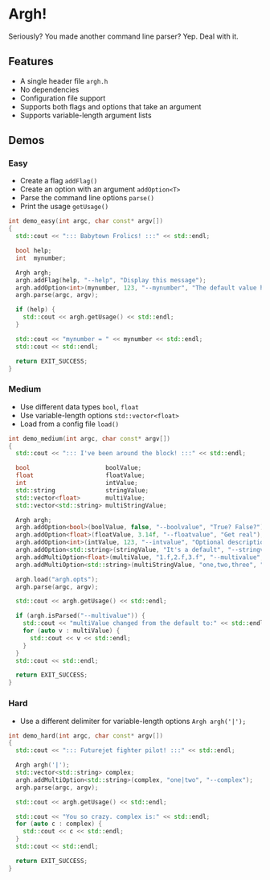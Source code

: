 Argh!
====

Seriously? You made another command line parser? Yep. Deal with it.

## Features

* A single header file `argh.h`
* No dependencies
* Configuration file support
* Supports both flags and options that take an argument
* Supports variable-length argument lists

## Demos

### Easy

* Create a flag `addFlag()`
* Create an option with an argument `addOption<T>`
* Parse the command line options `parse()`
* Print the usage `getUsage()`

```cpp
int demo_easy(int argc, char const* argv[])
{
  std::cout << "::: Babytown Frolics! :::" << std::endl;

  bool help;
  int  mynumber;

  Argh argh;
  argh.addFlag(help, "--help", "Display this message");
  argh.addOption<int>(mynumber, 123, "--mynumber", "The default value here is 123");
  argh.parse(argc, argv);

  if (help) {
    std::cout << argh.getUsage() << std::endl;
  }

  std::cout << "mynumber = " << mynumber << std::endl;
  std::cout << std::endl;

  return EXIT_SUCCESS;
}
```

### Medium

* Use different data types `bool`, `float`
* Use variable-length options `std::vector<float>`
* Load from a config file `load()`

```cpp
int demo_medium(int argc, char const* argv[])
{
  std::cout << "::: I've been around the block! :::" << std::endl;

  bool                     boolValue;
  float                    floatValue;
  int                      intValue;
  std::string              stringValue;
  std::vector<float>       multiValue;
  std::vector<std::string> multiStringValue;

  Argh argh;
  argh.addOption<bool>(boolValue, false, "--boolvalue", "True? False?");
  argh.addOption<float>(floatValue, 3.14f, "--floatvalue", "Get real");
  argh.addOption<int>(intValue, 123, "--intvalue", "Optional description");
  argh.addOption<std::string>(stringValue, "It's a default", "--stringvalue");
  argh.addMultiOption<float>(multiValue, "1.f,2.f,3.f", "--multivalue", "See? Look up. Told you it was optional!");
  argh.addMultiOption<std::string>(multiStringValue, "one,two,three", "--multistringvalue", "It's so easy!");

  argh.load("argh.opts");
  argh.parse(argc, argv);

  std::cout << argh.getUsage() << std::endl;

  if (argh.isParsed("--multivalue")) {
    std::cout << "multiValue changed from the default to:" << std::endl;
    for (auto v : multiValue) {
      std::cout << v << std::endl;
    }
  }
  std::cout << std::endl;

  return EXIT_SUCCESS;
}
```

### Hard

* Use a different delimiter for variable-length options `Argh argh('|');`

```cpp
int demo_hard(int argc, char const* argv[])
{
  std::cout << "::: Futurejet fighter pilot! :::" << std::endl;

  Argh argh('|');
  std::vector<std::string> complex;
  argh.addMultiOption<std::string>(complex, "one|two", "--complex");
  argh.parse(argc, argv);

  std::cout << argh.getUsage() << std::endl;

  std::cout << "You so crazy. complex is:" << std::endl;
  for (auto c : complex) {
    std::cout << c << std::endl;
  }
  std::cout << std::endl;

  return EXIT_SUCCESS;
}
```

